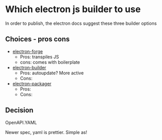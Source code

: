 # Which electron js builder to use

In order to publish, the electron docs suggest these three builder options

## Choices - pros cons

 - [electron-forge](https://github.com/electron-userland/electron-forge)
   - Pros: transpiles JS
   - cons: comes with boilerplate
 - [electron-builder](https://github.com/electron-userland/electron-builder)
   - Pros: autoupdate? More active
   - Cons: 
- [electron-packager](https://github.com/electron/electron-packager)
   - Pros: 
   - Cons: 


## Decision

OpenAPI.YAML

Newer spec, yaml is prettier. Simple as!